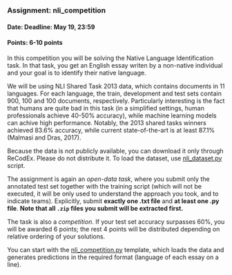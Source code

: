 ### Assignment: nli_competition
#### Date: Deadline: May 19, 23:59
#### Points: 6-10 points

In this competition you will be solving the Native Language Identification
task. In that task, you get an English essay writen by a non-native individual
and your goal is to identify their native language.

We will be using NLI Shared Task 2013 data, which contains documents in 11
languages. For each language, the train, development and test sets contain
900, 100 and 100 documents, respectively. Particularly interesting is the fact
that humans are quite bad in this task (in a simplified settings, human professionals
achieve 40-50% accuracy), while machine learning models can achive
high performance. Notably, the 2013 shared tasks winners achieved 83.6%
accuracy, while current state-of-the-art is at least 87.1% (Malmasi and Dras,
2017).

Because the data is not publicly available, you can download it only through
ReCodEx. Please do not distribute it. To load the dataset, use
[nli_dataset.py](https://github.com/ufal/npfl114/tree/past-1819/labs/10/nli_dataset.py)
script.

The assignment is again an _open-data task_, where you submit only the annotated test set
together with the training script (which will not be executed, it will be
only used to understand the approach you took, and to indicate teams).
Explicitly, submit **exactly one .txt file** and **at least one .py file**.
**Note that all `.zip` files you submit will be extracted first.**

The task is also a _competition_. If your test set accuracy surpasses 60%, you will be
awarded 6 points; the rest 4 points will be distributed depending on relative
ordering of your solutions.

You can start with the
[nli_competition.py](https://github.com/ufal/npfl114/tree/past-1819/labs/10/nli_competition.py)
template, which loads the data and generates predictions in the required format
(language of each essay on a line).
